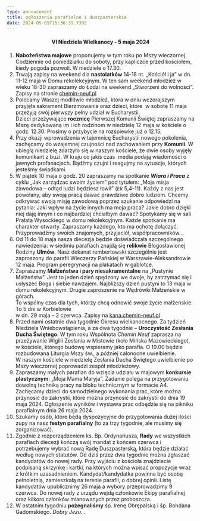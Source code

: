 ```yaml
---
type: annoucement
title: ogłoszenia parafialne i duszpasterskie
date: 2024-05-05T15:36:39.739Z
---
```

<!--StartFragment--><!--StartFragment--><h4 style="text-align:center;">VI Niedziela Wielkanocy - 5 maja 2024</h4>



1. **Nabożeństwa majowe** proponujemy w tym roku po Mszy wieczornej. Codziennie od poniedziałku do soboty, przy kapliczce przed kościołem, kiedy pogoda pozwoli. W niedziele o 17.30.
2. Trwają zapisy na weekend dla **nastolatków** 14-18 nt. „Kościół i ja” w dn. 11-12 maja w Domu rekolekcyjnym. W ten sam weekend młodzież w wieku 18-30 zapraszamy do Łodzi na weekend „Stworzeni do wolności”. Zapisy na stronie [chemin-neuf.pl](http://www.chemin-neuf.pl)  
3. Polecamy Waszej modlitwie młodzież, która w dniu wczorajszym przyjęła sakrament Bierzmowania oraz dzieci, które  w sobotę 11 maja przeżyją swój pierwszy pełny udział w Eucharystii.\
   Dzieci przeżywające **rocznicę** Pierwszej Komunii Świętej zapraszamy na Mszę dedykowaną im i ich rodzinom w niedzielę 12 maja w kościele o godz. 12.30. Prosimy o przybycie na rozśpiewkę już o 12.15.
4. Przy okazji wprowadzenia w tajemnicę Eucharystii nowego pokolenia, zachęcamy do wzajemnej czujności nad zachowaniem przy **Komunii**. W ubiegłą niedzielę zdarzyło się w naszym kościele, że dwie osoby wyjęły komunikant z buzi. W kraju co jakiś czas  media podają wiadomości o jawnych profanacjach. Bądźmy czujni i reagujmy na sytuacje, których jesteśmy świadkami.
5. W piątek 10 maja o godz. 20 zapraszamy na spotkanie ***Wiara i Praca*** z cyklu „Jak zarządzać swoim życiem” pod tytułem: „Moja misja zawodowa – odtąd ludzi będziesz łowił” (*Łk* 5,4-11). Każdy z nas jest powołany, aby swoją pracą dawać prawdziwe dobro ludziom. Chcemy odkrywać swoją misję zawodową poprzez szukanie odpowiedzi na pytania: Jaki wpływ na życie innych ma moja praca? Jakie dobro dzięki niej daję innym i co najbardziej chciałbym dawać? Spotykamy się w sali Prałata Wysockiego w domu rekolekcyjnym. Każde spotkanie ma charakter otwarty. Zapraszamy każdego, kto ma ochotę dołączyć. Przyprowadźmy swoich znajomych, przyjaciół, współpracowników…
6. Od 11 do 18 maja nasza diecezja będzie doświadczała szczególnego nawiedzenia: w siedmiu parafiach znajdą się **relikwie** Błogosławionej Rodziny **Ulmów**. Nasz dekanat rembertowski szczególnie jest zaproszony do parafii Wieczerzy Pańskiej w Warszawie-Aleksandrowie 12 maja. Program peregrynacji na plakatach w gablotce.
7. Zapraszamy **Małżeństwa i pary niesakramentalne** na „Pustynie Małżeństw”. Jest to jeden dzień spędzony we dwoje, by zatrzymać się i usłyszeć Boga i siebie nawzajem. Najbliższy dzień pustyni to 13 maja w domu rekolekcyjnym. Drugie zaproszenie na Wędrówki Małżeńskie w górach.\
   To wspólny czas dla tych, którzy chcą odnowić swoje życie małżeńskie. To 5 dni w Korbielowie \
   w dn. 29 maja – 2 czerwca. Zapisy na [kana.chemin-neuf.pl](http://www.kana.chemin-neuf.pl) 
8. Przed nami ostatnie dwa tygodnie Okresu wielkanocnego. Za tydzień Niedziela Wniebowstąpienia, a za dwa tygodnie – **Uroczystość Zesłania Ducha Świętego**. W tym roku Wspólnota *Chemin Neuf* zaprasza na przeżywanie Wigilii Zesłania w Mistowie (koło Mińska Mazowieckiego), w kościele, którego budowę wspieramy jako parafia. O 19.00 będzie rozbudowana Liturgia Mszy św., a później całonocne uwielbienie. \
   W naszym kościele w niedzielę Zesłania Ducha Świętego uwielbienie po Mszy wieczornej poprowadzi zespół młodzieżowy.
9. Zapraszamy małych parafian do wzięcia udziału w majowym **konkursie plastycznym**: „Moja Mama Maryja”. Zadanie polega na przygotowaniu dowolną techniką pracy na bloku technicznym w formacie A4. Zachęcamy dzieci do samodzielnego wykonania prac, które można przynosić do zakrystii, które można przynosić do zakrystii do dnia 19 maja 2024. Ogłoszenie wyników i wystawa prac odbędzie się na pikniku parafialnym dnia 26 maja 2024.
10. Szukamy osób, które będą dyspozycyjne do przygotowania dużej ilości zupy na nasz **festyn parafialny** (to za trzy tygodnie, ale musimy się zorganizować).   
11. Zgodnie z rozporządzeniem ks. Bp. Ordynariusza, **Rady** we wszystkich parafiach diecezji kończą swój mandat z końcem czerwca i potrzebujemy wybrać nową Radę Duszpasterską, która będzie działać według nowych statutów. Od dziś przez dwa tygodnie można zgłaszać kandydatów do nowej rady. Przy wyjściu z kościoła znajdziecie podpisaną skrzynkę i kartki, na których można wpisać propozycje wraz z krótkim uzasadnieniem. Kandydat/kandydatka powinna być osobą pełnoletnią, zamieszkałą na terenie parafii, o dobrej opinii. Listę kandydatów upublicznimy 26 maja a wybory przeprowadzimy 9 czerwca. Do nowej rady z urzędu wejdą członkowie Ekipy parafialnej oraz kilkoro członków mianowanych przez proboszcza.   
12. W ostatnim tygodniu **pożegnaliśmy** śp. Irenę Obrępalską i śp. Bohdana Gadomskiego. *Dobry Jezu…*

<!--EndFragment-->